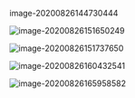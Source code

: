 image-20200826144730444

![image-20200826151650249](D:\MINTOOL\dostop\mine\flutter\javascript学习笔记\electron\记录.assets\image-20200826151650249.png)

![image-20200826151737650](D:\MINTOOL\dostop\mine\flutter\javascript学习笔记\electron\记录.assets\image-20200826151737650.png)

![image-20200826160432541](D:\MINTOOL\dostop\mine\flutter\javascript学习笔记\electron\记录.assets\image-20200826160432541.png)

![image-20200826165958582](D:\MINTOOL\dostop\mine\flutter\javascript学习笔记\electron\记录.assets\image-20200826165958582.png)